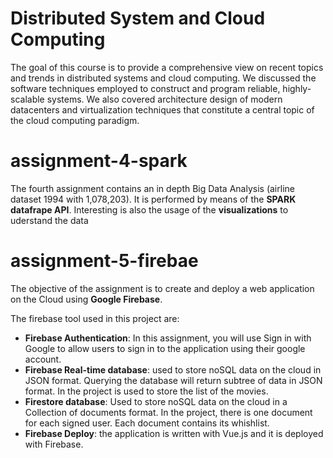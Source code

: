 # Distributed System and Cloud Computing 
The goal of this course is to provide a comprehensive view on recent topics and trends in distributed systems and cloud computing. We discussed the software techniques employed to construct and program reliable, highly-scalable systems. We also covered architecture design of modern datacenters and virtualization techniques that constitute a central topic of the cloud computing paradigm.

# assignment-4-spark
The fourth assignment contains an in depth Big Data Analysis (airline dataset 1994 with 1,078,203). It is performed by means of the **SPARK datafrape API**. Interesting is also the usage of the **visualizations** to uderstand the data 

# assignment-5-firebae
The objective of the assignment is to create and deploy a web application on the Cloud using **Google Firebase**. 

The firebase tool used in this project are: 

- **Firebase Authentication**: In this assignment, you will use Sign in with Google to allow users to sign in to the application using their google account.
- **Firebase Real-time database**: used to store noSQL data on the cloud in JSON
format. Querying the database will return subtree of data in JSON format. In the project is used to store the list of the movies.
- **Firestore database**: Used to store noSQL data on the cloud in a Collection of
documents format. In the project, there is one document for each signed user. Each document contains its whishlist.
- **Firebase Deploy**: the application is written with Vue.js and it is deployed with Firebase.
